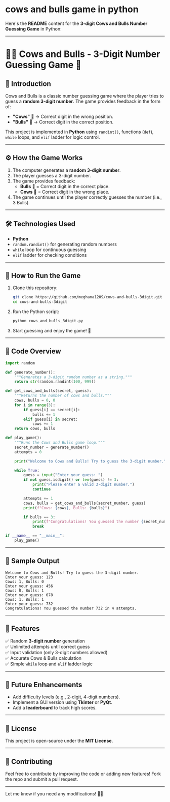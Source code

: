 # cows and bulls game in python
Here's the **README** content for the **3-digit Cows and Bulls Number Guessing Game** in Python:  

---

# 🐄🐂 Cows and Bulls - 3-Digit Number Guessing Game 🎯  

## 📌 Introduction  
Cows and Bulls is a classic number guessing game where the player tries to guess a **random 3-digit number**. The game provides feedback in the form of:  

- **"Cows"** 🐄 → Correct digit in the wrong position.  
- **"Bulls"** 🐂 → Correct digit in the correct position.  

This project is implemented in **Python** using `randint()`, functions (`def`), `while` loops, and `elif` ladder for logic control.  

---

## ⚙️ How the Game Works  

1. The computer generates a **random 3-digit number**.  
2. The player guesses a 3-digit number.  
3. The game provides feedback:  
   - **Bulls** 🐂 = Correct digit in the correct place.  
   - **Cows** 🐄 = Correct digit in the wrong place.  
4. The game continues until the player correctly guesses the number (i.e., 3 Bulls).  

---

## 🛠️ Technologies Used  

- **Python**  
- `random.randint()` for generating random numbers  
- `while` loop for continuous guessing  
- `elif` ladder for checking conditions  

---

## 🚀 How to Run the Game  

1. Clone this repository:  
   ```bash
   git clone https://github.com/meghana1209/cows-and-bulls-3digit.git
   cd cows-and-bulls-3digit
   ```
2. Run the Python script:  
   ```bash
   python cows_and_bulls_3digit.py
   ```
3. Start guessing and enjoy the game! 🎯  

---

## 📝 Code Overview  

```python
import random

def generate_number():
    """Generates a 3-digit random number as a string."""
    return str(random.randint(100, 999))

def get_cows_and_bulls(secret, guess):
    """Returns the number of cows and bulls."""
    cows, bulls = 0, 0
    for i in range(3):
        if guess[i] == secret[i]:
            bulls += 1
        elif guess[i] in secret:
            cows += 1
    return cows, bulls

def play_game():
    """Runs the Cows and Bulls game loop."""
    secret_number = generate_number()
    attempts = 0

    print("Welcome to Cows and Bulls! Try to guess the 3-digit number.")

    while True:
        guess = input("Enter your guess: ")
        if not guess.isdigit() or len(guess) != 3:
            print("Please enter a valid 3-digit number.")
            continue

        attempts += 1
        cows, bulls = get_cows_and_bulls(secret_number, guess)
        print(f"Cows: {cows}, Bulls: {bulls}")

        if bulls == 3:
            print(f"Congratulations! You guessed the number {secret_number} in {attempts} attempts.")
            break

if __name__ == "__main__":
    play_game()
```

---

## 🎯 Sample Output  

```
Welcome to Cows and Bulls! Try to guess the 3-digit number.
Enter your guess: 123
Cows: 1, Bulls: 0
Enter your guess: 456
Cows: 0, Bulls: 1
Enter your guess: 678
Cows: 1, Bulls: 1
Enter your guess: 732
Congratulations! You guessed the number 732 in 4 attempts.
```

---

## 📌 Features  

✅ Random **3-digit number** generation  
✅ Unlimited attempts until correct guess  
✅ Input validation (only 3-digit numbers allowed)  
✅ Accurate Cows & Bulls calculation  
✅ Simple `while` loop and `elif` ladder logic  

---

## 📌 Future Enhancements  

- Add difficulty levels (e.g., 2-digit, 4-digit numbers).  
- Implement a GUI version using **Tkinter** or **PyQt**.  
- Add a **leaderboard** to track high scores.  

---

## 📜 License  

This project is open-source under the **MIT License**.  

---

## 🙌 Contributing  

Feel free to contribute by improving the code or adding new features! Fork the repo and submit a pull request.  

---

Let me know if you need any modifications! 🚀😊
